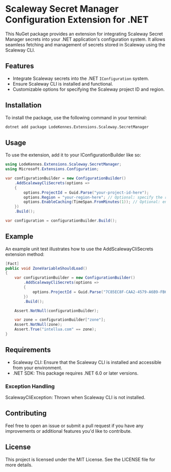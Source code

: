 # Scaleway Secret Manager Configuration Extension for .NET

This NuGet package provides an extension for integrating Scaleway Secret Manager secrets into your .NET application's configuration system. It allows seamless fetching and management of secrets stored in Scaleway using the Scaleway CLI.

## Features

- Integrate Scaleway secrets into the .NET `IConfiguration` system.
- Ensure Scaleway CLI is installed and functional.
- Customizable options for specifying the Scaleway project ID and region.

## Installation

To install the package, use the following command in your terminal:

```bash
dotnet add package LodeKennes.Extensions.Scaleway.SecretManager
```

## Usage

To use the extension, add it to your IConfigurationBuilder like so:

```csharp
using LodeKennes.Extensions.Scaleway.SecretManager;
using Microsoft.Extensions.Configuration;

var configurationBuilder = new ConfigurationBuilder()
    .AddScalewayCliSecrets(options =>
    {
        options.ProjectId = Guid.Parse("your-project-id-here");
        options.Region = "your-region-here"; // Optional: specify the region if needed
        options.EnableCaching(TimeSpan.FromMinutes(1)); // Optional: enable caching to reduce the number of calls to the Scaleway CLI
    })
    .Build();

var configuration = configurationBuilder.Build();
```

## Example

An example unit test illustrates how to use the AddScalewayCliSecrets extension method:

```csharp
[Fact]
public void ZoneVariableShouldLoad()
{
    var configurationBuilder = new ConfigurationBuilder()
        .AddScalewayCliSecrets(options =>
        {
            options.ProjectId = Guid.Parse("7C85EC8F-CAA2-4579-A6B9-FB6581A23E08");
        })
        .Build();

    Assert.NotNull(configurationBuilder);

    var zone = configurationBuilder["zone"];
    Assert.NotNull(zone);
    Assert.True("intellua.com" == zone);
}
```

## Requirements

- Scaleway CLI: Ensure that the Scaleway CLI is installed and accessible from your environment.
- .NET SDK: This package requires .NET 6.0 or later versions.

### Exception Handling
ScalewayCliException: Thrown when Scaleway CLI is not installed.

## Contributing

Feel free to open an issue or submit a pull request if you have any improvements or additional features you'd like to contribute.

## License

This project is licensed under the MIT License. See the LICENSE file for more details.